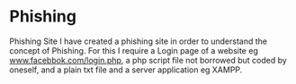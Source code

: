 # Phishing
Phishing Site
I have created a phishing site in order to understand the concept of Phishing.
For this I require a Login page of a website eg www.facebbok.com/login.php, a php script file not borrowed but coded by oneself, and a plain txt file and a server application eg XAMPP.
